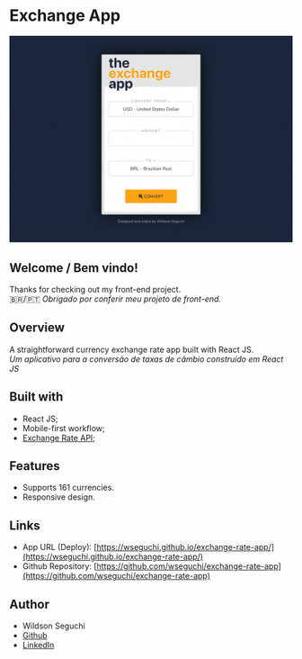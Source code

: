 # Exchange App

![Design preview for the Exchange App](./app-preview.png)

## Welcome / Bem vindo!

Thanks for checking out my front-end project.<br>
🇧🇷/🇵🇹 _Obrigado por conferir meu projeto de front-end._

## Overview

A straightforward currency exchange rate app built with React JS.<br>
_Um aplicativo para a conversão de taxas de câmbio construído em React JS_

## Built with

- React JS;
- Mobile-first workflow;
- [Exchange Rate API](https://www.exchangerate-api.com/);

## Features

- Supports 161 currencies.
- Responsive design.

## Links

- App URL (Deploy): [https://wseguchi.github.io/exchange-rate-app/](https://wseguchi.github.io/exchange-rate-app/)
- Github Repository: [https://github.com/wseguchi/exchange-rate-app](https://github.com/wseguchi/exchange-rate-app)

## Author

- Wildson Seguchi
- [Github](https://github.com/wseguchi)
- [LinkedIn](https://www.linkedin.com/in/wildson-seguchi/)

